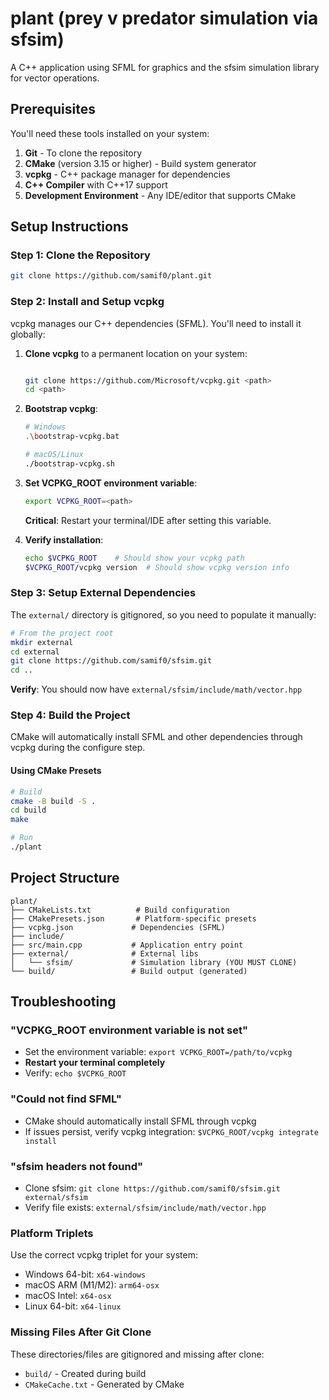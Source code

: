 # plant (prey v predator simulation via sfsim)
A C++ application using SFML for graphics and the sfsim simulation library for vector operations.

## Prerequisites

You'll need these tools installed on your system:

1. **Git** - To clone the repository
2. **CMake** (version 3.15 or higher) - Build system generator
3. **vcpkg** - C++ package manager for dependencies
4. **C++ Compiler** with C++17 support
5. **Development Environment** - Any IDE/editor that supports CMake

## Setup Instructions

### Step 1: Clone the Repository
```bash
git clone https://github.com/samif0/plant.git
```

### Step 2: Install and Setup vcpkg

vcpkg manages our C++ dependencies (SFML). You'll need to install it globally:

1. **Clone vcpkg** to a permanent location on your system:
   ```bash
   
   git clone https://github.com/Microsoft/vcpkg.git <path>
   cd <path>
   ```

2. **Bootstrap vcpkg**:
   ```bash
   # Windows
   .\bootstrap-vcpkg.bat
   
   # macOS/Linux
   ./bootstrap-vcpkg.sh
   ```

3. **Set VCPKG_ROOT environment variable**:
   
   ```bash
   export VCPKG_ROOT=<path>
   ```
   
   **Critical**: Restart your terminal/IDE after setting this variable.

4. **Verify installation**:
   ```bash
   echo $VCPKG_ROOT    # Should show your vcpkg path
   $VCPKG_ROOT/vcpkg version  # Should show vcpkg version info
   ```

### Step 3: Setup External Dependencies

The `external/` directory is gitignored, so you need to populate it manually:

```bash
# From the project root
mkdir external
cd external
git clone https://github.com/samif0/sfsim.git
cd ..
```

**Verify**: You should now have `external/sfsim/include/math/vector.hpp`

### Step 4: Build the Project

CMake will automatically install SFML and other dependencies through vcpkg during the configure step.

#### Using CMake Presets
```bash
# Build
cmake -B build -S .
cd build
make

# Run
./plant

```

## Project Structure

```
plant/
├── CMakeLists.txt          # Build configuration
├── CMakePresets.json       # Platform-specific presets
├── vcpkg.json             # Dependencies (SFML)
├── include/            
├── src/main.cpp           # Application entry point
├── external/              # External libs
│   └── sfsim/             # Simulation library (YOU MUST CLONE)
└── build/                 # Build output (generated)
```

## Troubleshooting

### "VCPKG_ROOT environment variable is not set"
- Set the environment variable: `export VCPKG_ROOT=/path/to/vcpkg`
- **Restart your terminal completely**
- Verify: `echo $VCPKG_ROOT`

### "Could not find SFML"
- CMake should automatically install SFML through vcpkg
- If issues persist, verify vcpkg integration: `$VCPKG_ROOT/vcpkg integrate install`

### "sfsim headers not found"
- Clone sfsim: `git clone https://github.com/samif0/sfsim.git external/sfsim`
- Verify file exists: `external/sfsim/include/math/vector.hpp`

### Platform Triplets
Use the correct vcpkg triplet for your system:
- Windows 64-bit: `x64-windows`
- macOS ARM (M1/M2): `arm64-osx`
- macOS Intel: `x64-osx`  
- Linux 64-bit: `x64-linux`

### Missing Files After Git Clone
These directories/files are gitignored and missing after clone:
- `build/` - Created during build
- `CMakeCache.txt` - Generated by CMake


